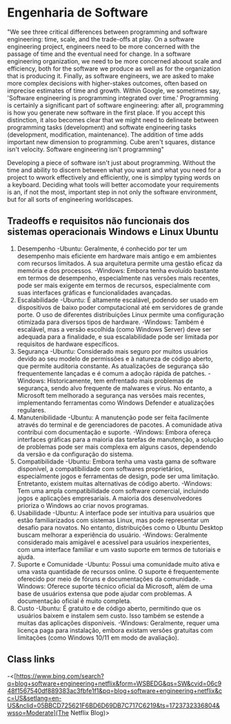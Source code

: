 # Engenharia de Software

"We see three critical differences between programming and software engineering: time, scale, and the trade-offs at play. On a software engineering project, engineers need to be more concerned with the passage of time and the eventual need for change. In a software engineering organization, we need to be more concerned aboout scale and efficiency, both for the software we produce as well as for the organization that is producing it. Finally, as software engineers, we are asked to make more complex decisions with higher-stakes outcomes, often based on imprecise estimates of time and growth.
Within Google, we sometimes say, 'Software engineering is programming integrated over time.' Programming is certainly a significant part of software engineering: after all, programming is how you generate new software in the first place. If you accept this distinction, it also becomes clear that we might need to delineate between programming tasks (development) and softwate engineering tasks (development, modification, maintenance). The addition of time adds important new dimension to programming. Cube aren't squares, distance isn't velocity. Software engineering isn't programming"

Developing a piece of software isn't just about programming. Without the time and ability to discern between what you want and what you need for a project to wwork effectively and efficiently, one is simplpy typing words on a keyboard. Deciding what tools will better accomodate your requirements is an, if not the most, important step in not only the software environment, but for all sorts of engineering worldscapes.

## Tradeoffs e requisitos não funcionais dos sistemas operacionais Windows e Linux Ubuntu

1. Desempenho
-Ubuntu: Geralmente, é conhecido por ter um desempenho mais eficiente em hardware mais antigo e em ambientes com recursos limitados. A sua arquitetura permite uma gestão eficaz da memória e dos processos.
-Windows: Embora tenha evoluído bastante em termos de desempenho, especialmente nas versões mais recentes, pode ser mais exigente em termos de recursos, especialmente com suas interfaces gráficas e funcionalidades avançadas.
2. Escalabilidade
-Ubuntu: É altamente escalável, podendo ser usado em dispositivos de baixo poder computacional até em servidores de grande porte. O uso de diferentes distribuições Linux permite uma configuração otimizada para diversos tipos de hardware.
-Windows: Também é escalável, mas a versão escolhida (como Windows Server) deve ser adequada para a finalidade, e sua escalabilidade pode ser limitada por requisitos de hardware específicos.
3. Segurança
-Ubuntu: Considerado mais seguro por muitos usuários devido ao seu modelo de permissões e à natureza de código aberto, que permite auditoria constante. As atualizações de segurança são frequentemente lançadas e é comum a adoção rápida de patches.
-Windows: Historicamente, tem enfrentado mais problemas de segurança, sendo alvo frequente de malwares e vírus. No entanto, a Microsoft tem melhorado a segurança nas versões mais recentes, implementando ferramentas como Windows Defender e atualizações regulares.
4. Manutenibilidade
-Ubuntu: A manutenção pode ser feita facilmente através do terminal e de gerenciadores de pacotes. A comunidade ativa contribui com documentação e suporte.
-Windows: Embora ofereça interfaces gráficas para a maioria das tarefas de manutenção, a solução de problemas pode ser mais complexa em alguns casos, dependendo da versão e da configuração do sistema.
5. Compatibilidade
-Ubuntu: Embora tenha uma vasta gama de software disponível, a compatibilidade com softwares proprietários, especialmente jogos e ferramentas de design, pode ser uma limitação. Entretanto, existem muitas alternativas de código aberto.
-Windows: Tem uma ampla compatibilidade com software comercial, incluindo jogos e aplicações empresariais. A maioria dos desenvolvedores prioriza o Windows ao criar novos programas.
6. Usabilidade
-Ubuntu: A interface pode ser intuitiva para usuários que estão familiarizados com sistemas Linux, mas pode representar um desafio para novatos. No entanto, distribuições como o Ubuntu Desktop buscam melhorar a experiência do usuário.
-Windows: Geralmente considerado mais amigável e acessível para usuários inexperientes, com uma interface familiar e um vasto suporte em termos de tutoriais e ajuda.
7. Suporte e Comunidade
-Ubuntu: Possui uma comunidade muito ativa e uma vasta quantidade de recursos online. O suporte é frequentemente oferecido por meio de fóruns e documentações da comunidade.
-Windows: Oferece suporte técnico oficial da Microsoft, além de uma base de usuários extensa que pode ajudar com problemas. A documentação oficial é muito completa.
8. Custo
-Ubuntu: É gratuito e de código aberto, permitindo que os usuários baixem e instalem sem custo. Isso também se estende a muitas das aplicações disponíveis.
-Windows: Geralmente, requer uma licença paga para instalação, embora existam versões gratuitas com limitações (como Windows 10/11 em modo de avaliação).

## Class links

-<[https://www.bing.com/search?q=blog+software+engineering+netflix&form=WSBEDG&qs=SW&cvid=06c948f1567540df889383ac3fbfe1f1&pq=blog+software+engineering+netflix&cc=US&setlang=en-US&nclid=05BBCD725621F6BD6D69DB7C717C6219&ts=1723732336804&wsso=Moderate](The Netflix Blog)>
